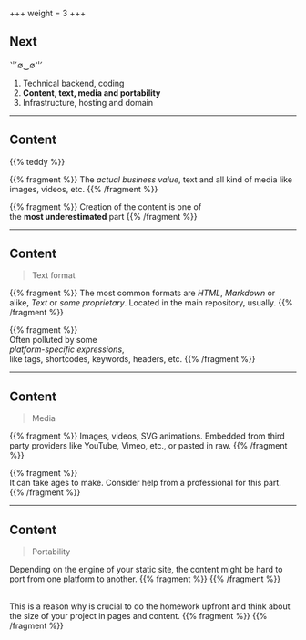 +++
weight = 3
+++

## Next
⺌∅‿∅⺌
1. Technical backend, coding
1. **Content, text, media and portability**
1. Infrastructure, hosting and domain

---

## Content

{{% teddy %}}

{{% fragment %}}
The *actual business value*, text and all kind of media like images, videos, etc.
{{% /fragment %}}

{{% fragment %}}
Creation of the content is one of <br/>the **most underestimated** part
{{% /fragment %}}

---

## Content
>Text format

{{% fragment %}}
The most common formats are *HTML*, *Markdown* or alike, *Text* or *some proprietary*. 
Located in the main repository, usually.
{{% /fragment %}}

{{% fragment %}}
<br/>Often polluted by some 
<br/>*platform-specific expressions*, 
<br/>like tags, shortcodes, keywords, headers, etc.
{{% /fragment %}}

---

## Content
>Media

{{% fragment %}}
Images, videos, SVG animations. Embedded from third party providers like YouTube, Vimeo, etc., or pasted in raw.
{{% /fragment %}}

{{% fragment %}}
<br/>It can take ages to make. Consider help from a professional for this part.
{{% /fragment %}}

---

## Content
>Portability

Depending on the engine of your static site, the content might be hard to port from one platform to another.
{{% fragment %}}
{{% /fragment %}}

<br/>This is a reason why is crucial to do the homework upfront and think about the size of your project in pages and content.
{{% fragment %}}
{{% /fragment %}}
